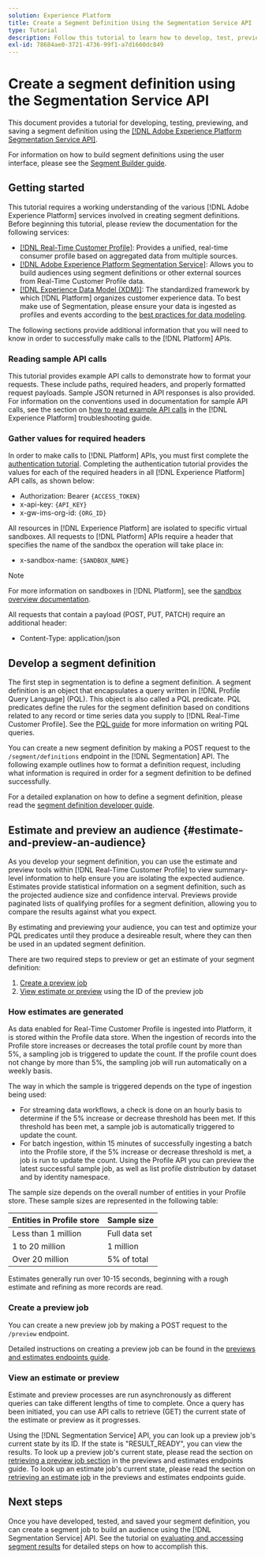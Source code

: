 ```yaml
---
solution: Experience Platform
title: Create a Segment Definition Using the Segmentation Service API
type: Tutorial
description: Follow this tutorial to learn how to develop, test, preview, and save a segment definition using the Adobe Experience Platform Segmentation Service API.
exl-id: 78684ae0-3721-4736-99f1-a7d1660dc849
---
```

# Create a segment definition using the Segmentation Service API 

This document provides a tutorial for developing, testing, previewing, and saving a segment definition using the [[!DNL Adobe Experience Platform Segmentation Service API]](../api/getting-started.md). 

For information on how to build segment definitions using the user interface, please see the [Segment Builder guide](../ui/segment-builder.md).

## Getting started

This tutorial requires a working understanding of the various [!DNL Adobe Experience Platform] services involved in creating segment definitions. Before beginning this tutorial, please review the documentation for the following services:

- [[!DNL Real-Time Customer Profile]](../../profile/home.md): Provides a unified, real-time consumer profile based on aggregated data from multiple sources.
- [[!DNL Adobe Experience Platform Segmentation Service]](../home.md): Allows you to build audiences using segment definitions or other external sources from Real-Time Customer Profile data.
- [[!DNL Experience Data Model (XDM)]](../../xdm/home.md): The standardized framework by which [!DNL Platform] organizes customer experience data. To best make use of Segmentation, please ensure your data is ingested as profiles and events according to the [best practices for data modeling](../../xdm/schema/best-practices.md).

The following sections provide additional information that you will need to know in order to successfully make calls to the [!DNL Platform] APIs.

### Reading sample API calls

This tutorial provides example API calls to demonstrate how to format your requests. These include paths, required headers, and properly formatted request payloads. Sample JSON returned in API responses is also provided. For information on the conventions used in documentation for sample API calls, see the section on [how to read example API calls](../../landing/troubleshooting.md#how-do-i-format-an-api-request) in the [!DNL Experience Platform] troubleshooting guide.

### Gather values for required headers

In order to make calls to [!DNL Platform] APIs, you must first complete the [authentication tutorial](https://www.adobe.com/go/platform-api-authentication-en). Completing the authentication tutorial provides the values for each of the required headers in all [!DNL Experience Platform] API calls, as shown below:

- Authorization: Bearer `{ACCESS_TOKEN}`
- x-api-key: `{API_KEY}`
- x-gw-ims-org-id: `{ORG_ID}`

All resources in [!DNL Experience Platform] are isolated to specific virtual sandboxes. All requests to [!DNL Platform] APIs require a header that specifies the name of the sandbox the operation will take place in:

- x-sandbox-name: `{SANDBOX_NAME}`

>[!NOTE]
>
>For more information on sandboxes in [!DNL Platform], see the [sandbox overview documentation](../../sandboxes/home.md). 

All requests that contain a payload (POST, PUT, PATCH) require an additional header:

- Content-Type: application/json

## Develop a segment definition

The first step in segmentation is to define a segment definition. A segment definition is an object that encapsulates a query written in [!DNL Profile Query Language] (PQL). This object is also called a PQL predicate. PQL predicates define the rules for the segment definition based on conditions related to any record or time series data you supply to [!DNL Real-Time Customer Profile]. See the [PQL guide](../pql/overview.md) for more information on writing PQL queries.

You can create a new segment definition by making a POST request to the `/segment/definitions` endpoint in the [!DNL Segmentation] API. The following example outlines how to format a definition request, including what information is required in order for a segment definition to be defined successfully.

For a detailed explanation on how to define a segment definition, please read the [segment definition developer guide](../api/segment-definitions.md#create).

## Estimate and preview an audience {#estimate-and-preview-an-audience}

As you develop your segment definition, you can use the estimate and preview tools within [!DNL Real-Time Customer Profile] to view summary-level information to help ensure you are isolating the expected audience. Estimates provide statistical information on a segment definition, such as the projected audience size and confidence interval. Previews provide paginated lists of qualifying profiles for a segment definition, allowing you to compare the results against what you expect.

By estimating and previewing your audience, you can test and optimize your PQL predicates until they produce a desireable result, where they can then be used in an updated segment definition.

There are two required steps to preview or get an estimate of your segment definition:

1. [Create a preview job](#create-a-preview-job)
2. [View estimate or preview](#view-an-estimate-or-preview) using the ID of the preview job
  
### How estimates are generated

As data enabled for Real-Time Customer Profile is ingested into Platform, it is stored within the Profile data store. When the ingestion of records into the Profile store increases or decreases the total profile count by more than 5%, a sampling job is triggered to update the count. If the profile count does not change by more than 5%, the sampling job will run automatically on a weekly basis. 

The way in which the sample is triggered depends on the type of ingestion being used:

- For streaming data workflows, a check is done on an hourly basis to determine if the 5% increase or decrease threshold has been met. If this threshold has been met, a sample job is automatically triggered to update the count.
- For batch ingestion, within 15 minutes of successfully ingesting a batch into the Profile store, if the 5% increase or decrease threshold is met, a job is run to update the count. Using the Profile API you can preview the latest successful sample job, as well as list profile distribution by dataset and by identity namespace.

The sample size depends on the overall number of entities in your Profile store. These sample sizes are represented in the following table:

| Entities in Profile store | Sample size |
| ------------------------- | ----------- |
| Less than 1 million | Full data set |
| 1 to 20 million | 1 million |
| Over 20 million | 5% of total |

Estimates generally run over 10-15 seconds, beginning with a rough estimate and refining as more records are read.

### Create a preview job

You can create a new preview job by making a POST request to the `/preview` endpoint.

Detailed instructions on creating a preview job can be found in the [previews and estimates endpoints guide](../api/previews-and-estimates.md#create-preview).

### View an estimate or preview

Estimate and preview processes are run asynchronously as different queries can take different lengths of time to complete. Once a query has been initiated, you can use API calls to retrieve (GET) the current state of the estimate or preview as it progresses.

Using the [!DNL Segmentation Service] API, you can look up a preview job's current state by its ID. If the state is "RESULT_READY", you can view the results. To look up a preview job's current state, please read the section on [retrieving a preview job section](../api/previews-and-estimates.md#get-preview) in the previews and estimates endpoints guide. To look up an estimate job's current state, please read the section on [retrieving an estimate job](../api/previews-and-estimates.md#get-estimate) in the previews and estimates endpoints guide.


## Next steps

Once you have developed, tested, and saved your segment definition, you can create a segment job to build an audience using the [!DNL Segmentation Service] API. See the tutorial on [evaluating and accessing segment results](./evaluate-a-segment.md) for detailed steps on how to accomplish this.

